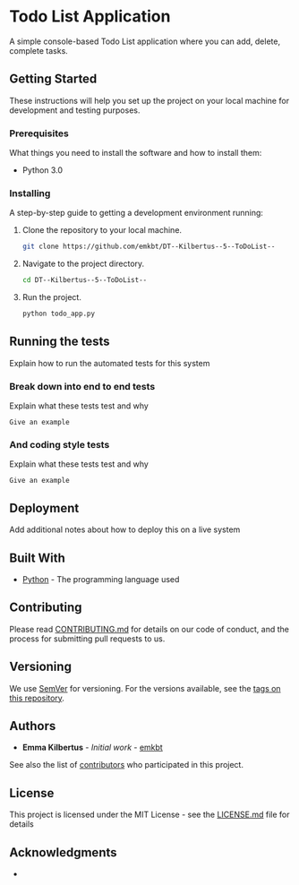 # Todo List Application

A simple console-based Todo List application where you can add, delete, complete tasks.

## Getting Started

These instructions will help you set up the project on your local machine for development and testing purposes.

### Prerequisites

What things you need to install the software and how to install them:

- Python 3.0

### Installing

A step-by-step guide to getting a development environment running:

1. Clone the repository to your local machine.

   ```bash
   git clone https://github.com/emkbt/DT--Kilbertus--5--ToDoList--

2. Navigate to the project directory.

   ```bash
   cd DT--Kilbertus--5--ToDoList--

3. Run the project.

   ```bash
   python todo_app.py

## Running the tests

Explain how to run the automated tests for this system

### Break down into end to end tests

Explain what these tests test and why

```
Give an example
```

### And coding style tests

Explain what these tests test and why

```
Give an example
```

## Deployment

Add additional notes about how to deploy this on a live system

## Built With

* [Python](https://docs.python.org/release/3.12.1/) - The programming language used

## Contributing

Please read [CONTRIBUTING.md](https://gist.github.com/PurpleBooth/b24679402957c63ec426) for details on our code of conduct, and the process for submitting pull requests to us.

## Versioning

We use [SemVer](http://semver.org/) for versioning. For the versions available, see the [tags on this repository](https://github.com/emkbt/DT--Kilbertus--5--ToDoList--/tags). 

## Authors

* **Emma Kilbertus** - *Initial work* - [emkbt](https://github.com/emkbt)

See also the list of [contributors](https://github.com/emkbt/DT--Kilbertus--5--ToDoList--/graphs/contributors) who participated in this project.

## License

This project is licensed under the MIT License - see the [LICENSE.md](LICENSE.md) file for details

## Acknowledgments

* 
